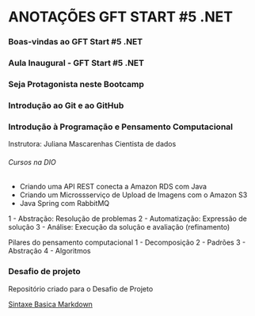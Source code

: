 # ANOTAÇÕES GFT START #5 .NET
<!-- Módulo I - Fundamentos -->

### Boas-vindas ao GFT Start #5 .NET <!-- Concluído -->
<!------------------------------------------------------------>

### Aula Inaugural - GFT Start #5 .NET <!-- Concluído -->
<!------------------------------------------------------------>

### Seja Protagonista neste Bootcamp <!-- Concluído -->
<!------------------------------------------------------------>

### Introdução ao Git e ao GitHub <!-- Concluído -->
<!------------------------------------------------------------>

### Introdução à Programação e Pensamento Computacional 
Instrutora: Juliana Mascarenhas 
Cientista de dados

###### Cursos na DIO 
- Criando uma API REST conecta a Amazon RDS com Java
- Criando um Microssserviço de Upload de Imagens com o Amazon S3
- Java Spring com RabbitMQ

1 - Abstração: Resolução de problemas
2 - Automatização: Expressão de solução
3 - Análise: Execução da solução e avaliação (refinamento) 

Pilares do pensamento computacional
1 - Decomposição
2 - Padrões
3 - Abstração
4 - Algoritmos




<!------------------------------------------------------------>

### Desafio de projeto
Repositório criado para o Desafio de Projeto

<!-- Links Úteis -->
[Sintaxe Basica Markdown](https://www.markdownguide.org/)


<!------------------------------------------------------------>
